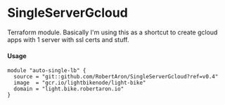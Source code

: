 # SingleServerGcloud

Terraform module. Basically I'm using this as a shortcut to create gcloud apps with 1 server with ssl certs and stuff.


#### Usage

```hcl
module "auto-single-lb" {
  source = "git::github.com/RobertAron/SingleServerGcloud?ref=v0.4"
  image  = "gcr.io/lightbikenode/light-bike"
  domain = "light.bike.robertaron.io"
}
```